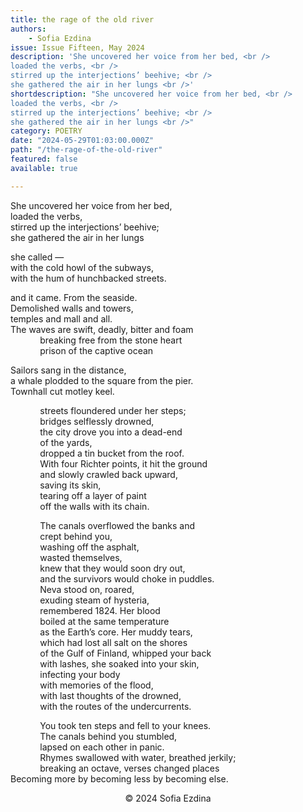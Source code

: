 ```yaml
---
title: the rage of the old river
authors:
    - Sofia Ezdina
issue: Issue Fifteen, May 2024
description: 'She uncovered her voice from her bed, <br />
loaded the verbs, <br />
stirred up the interjections’ beehive; <br />
she gathered the air in her lungs <br />'
shortdescription: "She uncovered her voice from her bed, <br />
loaded the verbs, <br />
stirred up the interjections’ beehive; <br />
she gathered the air in her lungs <br />"
category: POETRY
date: "2024-05-29T01:03:00.000Z"
path: "/the-rage-of-the-old-river"
featured: false
available: true

---
```


She uncovered her voice from her bed, <br />
loaded the verbs, <br />
stirred up the interjections’ beehive; <br />
she gathered the air in her lungs <br />

she called — <br />
with the cold howl of the subways, <br />
with the hum of hunchbacked streets. <br />
 
and it came. From the seaside. <br />
Demolished walls and towers, <br />
temples and mall and all. <br />
The waves are swift, deadly, bitter and foam <br />
&nbsp;&nbsp;&nbsp;&nbsp;&nbsp;&nbsp;&nbsp;&nbsp;&nbsp;&nbsp;&nbsp;&nbsp;breaking free from the stone heart <br />
&nbsp;&nbsp;&nbsp;&nbsp;&nbsp;&nbsp;&nbsp;&nbsp;&nbsp;&nbsp;&nbsp;&nbsp;prison of the captive ocean <br />
 
Sailors sang in the distance, <br />
a whale plodded to the square from the pier. <br />
Townhall cut motley keel. <br />
 
&nbsp;&nbsp;&nbsp;&nbsp;&nbsp;&nbsp;&nbsp;&nbsp;&nbsp;&nbsp;&nbsp;&nbsp;streets floundered under her steps; <br />
&nbsp;&nbsp;&nbsp;&nbsp;&nbsp;&nbsp;&nbsp;&nbsp;&nbsp;&nbsp;&nbsp;&nbsp;bridges selflessly drowned, <br />
&nbsp;&nbsp;&nbsp;&nbsp;&nbsp;&nbsp;&nbsp;&nbsp;&nbsp;&nbsp;&nbsp;&nbsp;the city drove you into a dead-end <br />
&nbsp;&nbsp;&nbsp;&nbsp;&nbsp;&nbsp;&nbsp;&nbsp;&nbsp;&nbsp;&nbsp;&nbsp;of the yards, <br />
&nbsp;&nbsp;&nbsp;&nbsp;&nbsp;&nbsp;&nbsp;&nbsp;&nbsp;&nbsp;&nbsp;&nbsp;dropped a tin bucket from the roof. <br />
&nbsp;&nbsp;&nbsp;&nbsp;&nbsp;&nbsp;&nbsp;&nbsp;&nbsp;&nbsp;&nbsp;&nbsp;With four Richter points, it hit the ground <br />
&nbsp;&nbsp;&nbsp;&nbsp;&nbsp;&nbsp;&nbsp;&nbsp;&nbsp;&nbsp;&nbsp;&nbsp;and slowly crawled back upward, <br />
&nbsp;&nbsp;&nbsp;&nbsp;&nbsp;&nbsp;&nbsp;&nbsp;&nbsp;&nbsp;&nbsp;&nbsp;saving its skin, <br />
&nbsp;&nbsp;&nbsp;&nbsp;&nbsp;&nbsp;&nbsp;&nbsp;&nbsp;&nbsp;&nbsp;&nbsp;tearing off a layer of paint <br />
&nbsp;&nbsp;&nbsp;&nbsp;&nbsp;&nbsp;&nbsp;&nbsp;&nbsp;&nbsp;&nbsp;&nbsp;off the walls with its chain. <br />
 
&nbsp;&nbsp;&nbsp;&nbsp;&nbsp;&nbsp;&nbsp;&nbsp;&nbsp;&nbsp;&nbsp;&nbsp;The canals overflowed the banks and <br />
&nbsp;&nbsp;&nbsp;&nbsp;&nbsp;&nbsp;&nbsp;&nbsp;&nbsp;&nbsp;&nbsp;&nbsp;crept behind you, <br />
&nbsp;&nbsp;&nbsp;&nbsp;&nbsp;&nbsp;&nbsp;&nbsp;&nbsp;&nbsp;&nbsp;&nbsp;washing off the asphalt, <br />
&nbsp;&nbsp;&nbsp;&nbsp;&nbsp;&nbsp;&nbsp;&nbsp;&nbsp;&nbsp;&nbsp;&nbsp;wasted themselves, <br />
&nbsp;&nbsp;&nbsp;&nbsp;&nbsp;&nbsp;&nbsp;&nbsp;&nbsp;&nbsp;&nbsp;&nbsp;knew that they would soon dry out, <br />
&nbsp;&nbsp;&nbsp;&nbsp;&nbsp;&nbsp;&nbsp;&nbsp;&nbsp;&nbsp;&nbsp;&nbsp;and the survivors would choke in puddles. <br />
&nbsp;&nbsp;&nbsp;&nbsp;&nbsp;&nbsp;&nbsp;&nbsp;&nbsp;&nbsp;&nbsp;&nbsp;Neva stood on, roared, <br />
&nbsp;&nbsp;&nbsp;&nbsp;&nbsp;&nbsp;&nbsp;&nbsp;&nbsp;&nbsp;&nbsp;&nbsp;exuding steam of hysteria, <br />
&nbsp;&nbsp;&nbsp;&nbsp;&nbsp;&nbsp;&nbsp;&nbsp;&nbsp;&nbsp;&nbsp;&nbsp;remembered 1824. Her blood <br />
&nbsp;&nbsp;&nbsp;&nbsp;&nbsp;&nbsp;&nbsp;&nbsp;&nbsp;&nbsp;&nbsp;&nbsp;boiled at the same temperature <br />
&nbsp;&nbsp;&nbsp;&nbsp;&nbsp;&nbsp;&nbsp;&nbsp;&nbsp;&nbsp;&nbsp;&nbsp;as the Earth’s core. Her muddy tears, <br />
&nbsp;&nbsp;&nbsp;&nbsp;&nbsp;&nbsp;&nbsp;&nbsp;&nbsp;&nbsp;&nbsp;&nbsp;which had lost all salt on the shores <br />
&nbsp;&nbsp;&nbsp;&nbsp;&nbsp;&nbsp;&nbsp;&nbsp;&nbsp;&nbsp;&nbsp;&nbsp;of the Gulf of Finland, whipped your back <br />
&nbsp;&nbsp;&nbsp;&nbsp;&nbsp;&nbsp;&nbsp;&nbsp;&nbsp;&nbsp;&nbsp;&nbsp;with lashes, she soaked into your skin, <br />
&nbsp;&nbsp;&nbsp;&nbsp;&nbsp;&nbsp;&nbsp;&nbsp;&nbsp;&nbsp;&nbsp;&nbsp;infecting your body <br />
&nbsp;&nbsp;&nbsp;&nbsp;&nbsp;&nbsp;&nbsp;&nbsp;&nbsp;&nbsp;&nbsp;&nbsp;with memories of the flood, <br />
&nbsp;&nbsp;&nbsp;&nbsp;&nbsp;&nbsp;&nbsp;&nbsp;&nbsp;&nbsp;&nbsp;&nbsp;with last thoughts of the drowned, <br />
&nbsp;&nbsp;&nbsp;&nbsp;&nbsp;&nbsp;&nbsp;&nbsp;&nbsp;&nbsp;&nbsp;&nbsp;with the routes of the undercurrents. <br />
 
&nbsp;&nbsp;&nbsp;&nbsp;&nbsp;&nbsp;&nbsp;&nbsp;&nbsp;&nbsp;&nbsp;&nbsp;You took ten steps and fell to your knees. <br />
&nbsp;&nbsp;&nbsp;&nbsp;&nbsp;&nbsp;&nbsp;&nbsp;&nbsp;&nbsp;&nbsp;&nbsp;The canals behind you stumbled, <br /> 
&nbsp;&nbsp;&nbsp;&nbsp;&nbsp;&nbsp;&nbsp;&nbsp;&nbsp;&nbsp;&nbsp;&nbsp;lapsed on each other in panic. <br /> 
&nbsp;&nbsp;&nbsp;&nbsp;&nbsp;&nbsp;&nbsp;&nbsp;&nbsp;&nbsp;&nbsp;&nbsp;Rhymes swallowed with water, breathed jerkily; <br />
&nbsp;&nbsp;&nbsp;&nbsp;&nbsp;&nbsp;&nbsp;&nbsp;&nbsp;&nbsp;&nbsp;&nbsp;breaking an octave, verses changed places <br />
Becoming more by becoming less by becoming else. <br />


<p style="text-align: center;">© 2024 Sofia Ezdina</p>


